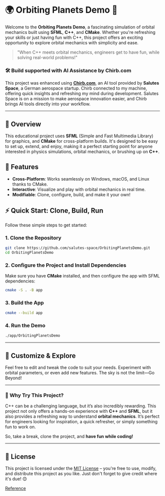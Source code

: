 # 🌍 **Orbiting Planets Demo** 🚀

Welcome to the **Orbiting Planets Demo**, a fascinating simulation of orbital mechanics built using **SFML**, **C++**, and **CMake**. Whether you're refreshing your skills or just having fun with C++, this project offers an exciting opportunity to explore orbital mechanics with simplicity and ease.

> "When C++ meets orbital mechanics, engineers get to have fun, while solving real-world problems!"

### 🛠 Build supported with AI Assistance by **Chirb.com**

This project was enhanced using **[Chirb.com](https://chirb.com)**, an AI tool provided by **Salutes Space**, a German aerospace startup. Chirb connected to my machine, offering quick insights and refreshing my mind during development. Salutes Space is on a mission to make aerospace innovation easier, and Chirb brings AI tools directly into your workflow.

---

## 🚀 **Overview**

This educational project uses **SFML** (Simple and Fast Multimedia Library) for graphics, and **CMake** for cross-platform builds. It's designed to be easy to set up, extend, and enjoy, making it a perfect starting point for anyone interested in physics simulations, orbital mechanics, or brushing up on **C++**.

## 🎯 **Features**
- **Cross-Platform**: Works seamlessly on Windows, macOS, and Linux thanks to CMake.
- **Interactive**: Visualize and play with orbital mechanics in real time.
- **Modifiable**: Clone, configure, build, and make it your own!

## ⚡️ **Quick Start: Clone, Build, Run**

Follow these simple steps to get started:

### 1. **Clone the Repository**

```bash
git clone https://github.com/salutes-space/OrbitingPlanetsDemo.git
cd OrbitingPlanetsDemo
```

### 2. **Configure the Project and Install Dependencies**

Make sure you have **CMake** installed, and then configure the app with SFML dependencies:

```bash
cmake -S . -B app
```

### 3. **Build the App**

```bash
cmake --build app
```

### 4. **Run the Demo**

```bash
./app/OrbitingPlanetsDemo
```

---

## 🔧 **Customize & Explore**

Feel free to edit and tweak the code to suit your needs. Experiment with orbital parameters, or even add new features. The sky is not the limit—Go Beyond!

---

### 🌟 **Why Try This Project?**

C++ can be a challenging language, but it’s also incredibly rewarding. This project not only offers a hands-on experience with **C++** and **SFML**, but it also provides a refreshing way to understand **orbital mechanics**. It’s perfect for engineers looking for inspiration, a quick refresher, or simply something fun to work on.

So, take a break, clone the project, and **have fun while coding!**

---

## 📜 **License**

This project is licensed under the [MIT License](https://opensource.org/licenses/MIT) – you're free to use, modify, and distribute this project as you like. Just don't forget to give credit where it's due! 😊 

[Reference](https://github.com/KacperBazan/Planet-Simulation)
